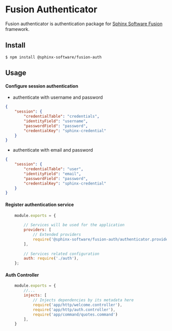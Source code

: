 # Fusion Authenticator
    
 Fusion authenticator is authentication package for [Sphinx Software Fusion](https://github.com/sphinx-software/sphinx-web-skeleton)
 framework.
   
## Install

    $ npm install @sphinx-software/fusion-auth

## Usage

#### Configure session authentication  

- authenticate with username and password
```json
{
    "session": {
        "credentialTable": "credentials",
        "identityField": "username",
        "passwordField": "password",
        "credentialKey": "sphinx-credential"
    }
}
```
- authenticate with email and password
```json
{
    "session": {
        "credentialTable": "user",
        "identityField": "email",
        "passwordField": "password",
        "credentialKey": "sphinx-credential"
    }
}
```

#### Register authentication service
```javascript
    module.exports = {
    
        // Services will be used for the application
        providers: [
            // Extended providers
            require('@sphinx-software/fusion-auth/authenticator.provider'),
        ],
    
        // Services related configuration
        auth: require('./auth'),
    };

```


#### Auth Controller
```javascript
    module.exports = {
        //...
        injects: [
            // Injects dependencies by its metadata here
            require('app/http/welcome.controller'),
            require('app/http/auth.controller'),
            require('app/command/quotes.command')
        ],
    }
```